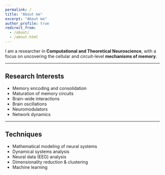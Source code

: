 ```yaml
---
permalink: /
title: "About me"
excerpt: "About me"
author_profile: true
redirect_from: 
  - /about/
  - /about.html
---
```


I am a researcher in **Computational and Theoretical Neuroscience**, with a focus on uncovering the cellular and circuit-level **mechanisms of memory**.  

---

## Research Interests  
- Memory encoding and consolidation  
- Maturation of memory circuits  
- Brain-wide interactions  
- Brain oscillations  
- Neuromodulators  
- Network dynamics  

---

## Techniques  
- Mathematical modeling of neural systems  
- Dynamical systems analysis  
- Neural data (EEG) analysis  
- Dimensionality reduction & clustering  
- Machine learning 

 
  
